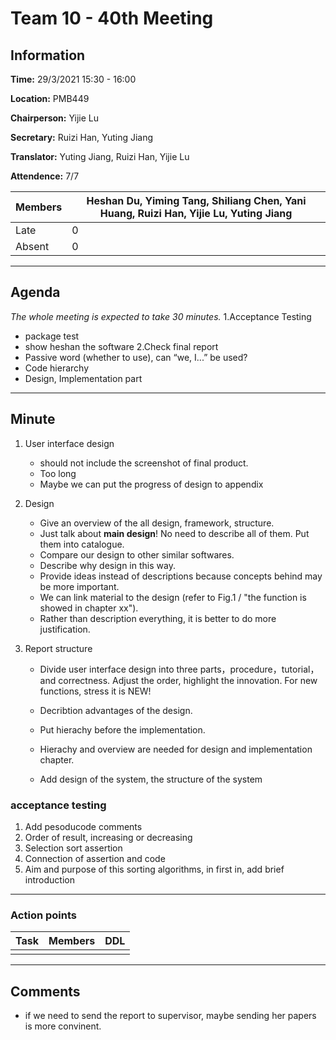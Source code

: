 # Team 10 - 40th Meeting

## Information

**Time:** 29/3/2021 15:30 - 16:00

**Location:** PMB449

**Chairperson:** Yijie Lu

**Secretary:** Ruizi Han, Yuting Jiang

**Translator:** Yuting Jiang, Ruizi Han, Yijie Lu

**Attendence:** 7/7

| **Members** | **Heshan Du, Yiming Tang, Shiliang Chen, Yani Huang, Ruizi Han, Yijie Lu, Yuting Jiang** |
| ----------- | ------------------------------------------------------------ |
| Late        | 0                                                            |
| Absent      | 0                                                            |

------

## Agenda

*The whole meeting is expected to take 30 minutes.*
1.Acceptance Testing
- package test
- show heshan the software
2.Check final report
- Passive word (whether to use), can “we, I...” be used?
- Code hierarchy
- Design, Implementation part



------

## Minute



1. User interface design 
   - should not include the screenshot of final product.
   - Too long
   - Maybe we can put the progress of design to appendix

2. Design

   - Give an overview of the all design, framework, structure.
   - Just talk about **main design**! No need to describe all of them. Put them into catalogue.
   - Compare our design to other similar softwares.
   - Describe why design in this way.
   - Provide ideas instead of descriptions because concepts behind may be more important.
   - We can link material to the design (refer to Fig.1 / "the function is showed in chapter xx").
   - Rather than description everything, it is better to do more justification.

3. Report structure

   - Divide user interface design into three parts，procedure，tutorial，and correctness.  Adjust the order, highlight the innovation. For new functions, stress it is NEW! 

   - Decribtion advantages of the design.

   - Put hierachy before the implementation.

   - Hierachy and overview are needed for design and implementation chapter.

   - Add design of the system, the structure of the system

     

### acceptance testing

1. Add pesoducode comments
2. Order of result, increasing or decreasing
3. Selection sort assertion
4. Connection of assertion and code
5. Aim and purpose of this sorting algorithms, in first in, add brief introduction



------

### Action points

| **Task** | **Members** | **DDL** |
| -------- | ----------- | ------- |
|          |             |         |

------

## Comments
- if we need to send the report to supervisor, maybe sending her papers is more convinent.

